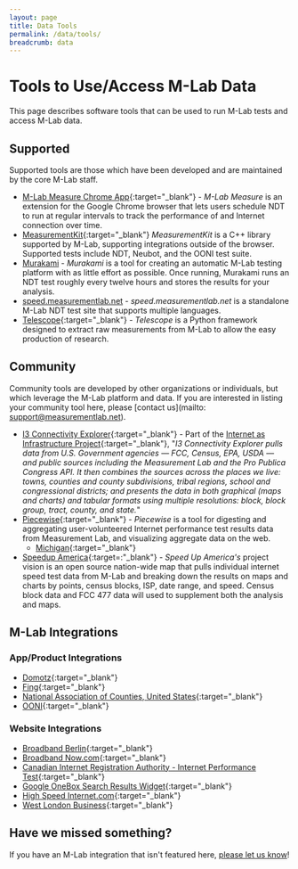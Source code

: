```yaml
---
layout: page
title: Data Tools
permalink: /data/tools/
breadcrumb: data
---
```


# Tools to Use/Access M-Lab Data

This page describes software tools that can be used to run M-Lab tests and access M-Lab data.

## Supported

Supported tools are those which have been developed and are maintained by the core M-Lab staff.

* [M-Lab Measure Chrome App](https://chrome.google.com/webstore/detail/m-lab-measure/leijmacehibmiomcnpaolboihcdepokh?utm_source=chrome-app-launcher-info-dialog){:target="_blank"} - _M-Lab Measure_ is an extension for the Google Chrome browser that lets users schedule NDT to run at regular intervals to track the performance of and Internet connection over time.
* [MeasurementKit](https://measurement-kit.github.io/){:target="_blank"} _MeasurementKit_ is a C++ library supported by M-Lab, supporting integrations outside of the browser. Supported tests include NDT, Neubot, and the OONI test suite.
* [Murakami](https://github.com/m-lab/murakami) - _Murakami_ is a tool for creating an automatic M-Lab testing platform with as little effort as possible. Once running, Murakami runs an NDT test roughly every twelve hours and stores the results for your analysis.
* [speed.measurementlab.net](https://github.com/m-lab/mlab-speedtest) - _speed.measurementlab.net_ is a standalone M-Lab NDT test site that supports multiple languages.
* [Telescope](https://github.com/m-lab/telescope){:target="_blank"} - _Telescope_ is a Python framework designed to extract raw measurements from M-Lab to allow the easy production of research.

## Community

Community tools are developed by other organizations or individuals, but which leverage the M-Lab platform and data. If you are interested in listing your community tool here, please [contact us](mailto: support@measurementlab.net).

* [I3 Connectivity Explorer](https://i3cex.internet-is-infrastructure.org/){:target="_blank"} - Part of the [Internet as Infrastructure Project](https://internet-is-infrastructure.org/){:target="_blank"}, "_I3 Connectivity Explorer pulls data from U.S. Government agencies — FCC, Census, EPA, USDA — and public sources including the Measurement Lab and the Pro Publica Congress API. It then combines the sources across the places we live: towns, counties and county subdivisions, tribal regions, school and congressional districts; and presents the data in both graphical (maps and charts) and tabular formats using multiple resolutions: block, block group, tract, county, and state._"
* [Piecewise](https://github.com/opentechinstitute/piecewise){:target="_blank"} - _Piecewise_ is a tool for digesting and aggregating user-volunteered Internet performance test results data from Measurement Lab, and visualizing aggregate data on the web.
  * [Michigan](https://mi.broadbandtest.us/){:target="_blank"}
* [Speedup America](https://github.com/Hack4Eugene/SpeedUpAmerica){:target=:"_blank"} - _Speed Up America's_ project vision is an open source nation-wide map that pulls individual internet speed test data from M-Lab and breaking down the results on maps and charts by points, census blocks, ISP, date range, and speed. Census block data and FCC 477 data will used to supplement both the analysis and maps.

## M-Lab Integrations

### App/Product Integrations

* [Domotz](https://www.domotz.com/){:target="_blank"}
* [Fing](https://www.fing.com/){:target="_blank"}
* [National Association of Counties, United States](https://www.naco.org/testit){:target="_blank"}
* [OONI](https://ooni.torproject.org/){:target="_blank"}

### Website Integrations

* [Broadband Berlin](https://www.breitband-berlin.de/#speedtest){:target="_blank"}
* [Broadband Now.com](https://broadbandnow.com/speedtest){:target="_blank"}
* [Canadian Internet Registration Authority - Internet Performance Test](https://performance.cira.ca){:target="_blank"}
* [Google OneBox Search Results Widget](https://www.google.com/search?q=internet+speed+test&oq=internet+speed){:target="_blank"}
* [High Speed Internet.com](https://www.highspeedinternet.com/tools/speed-test){:target="_blank"}
* [West London Business](https://www.westlondon.com/techwestlondon/partners/internet-connection-speed/){:target="_blank"}

## Have we missed something?

If you have an M-Lab integration that isn't featured here, [please let us know](mailto:support@measurementlab.net)!